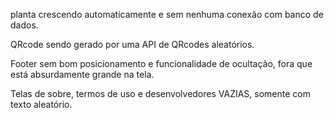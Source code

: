 planta crescendo automaticamente e sem nenhuma conexão com banco de dados.

QRcode sendo gerado por uma API de QRcodes aleatórios.

Footer sem bom posicionamento e funcionalidade de ocultação, fora que está absurdamente grande na tela.

Telas de sobre, termos de uso e desenvolvedores VAZIAS, somente com texto aleatório.
